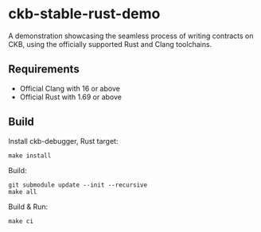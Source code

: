 # ckb-stable-rust-demo
A demonstration showcasing the seamless process of writing contracts on CKB,
using the officially supported Rust and Clang toolchains.

## Requirements
- Official Clang with 16 or above
- Official Rust with 1.69 or above

## Build
Install ckb-debugger, Rust target:
```
make install
```

Build:
```
git submodule update --init --recursive
make all
```

Build & Run:
```
make ci
```
